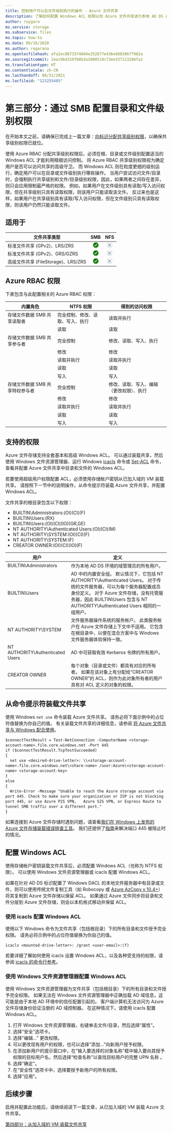 ```yaml
---
title: 控制用户可以在文件级别执行的操作 - Azure 文件共享
description: 了解如何配置 Windows ACL 权限以向 Azure 文件共享进行本地 AD DS 身份验证。 允许利用精细访问控制。
author: roygara
ms.service: storage
ms.subservice: files
ms.topic: how-to
ms.date: 09/16/2020
ms.author: rogarana
ms.openlocfilehash: efa2ec8873374604e252677e436e6883867f982a
ms.sourcegitcommit: 2eac9bd319fb8b3a1080518c73ee337123286fa2
ms.translationtype: HT
ms.contentlocale: zh-CN
ms.lasthandoff: 08/31/2021
ms.locfileid: "123255485"
---
```

# <a name="part-three-configure-directory-and-file-level-permissions-over-smb"></a>第三部分：通过 SMB 配置目录和文件级别权限 

在开始本文之前，请确保已完成上一篇文章：[向标识分配共享级别权限](storage-files-identity-ad-ds-assign-permissions.md)，以确保共享级别权限已就位。

使用 Azure RBAC 分配共享级别权限后，必须在根、目录或文件级别配置适当的 Windows ACL 才能利用精细访问控制。 将 Azure RBAC 共享级别权限视为确定用户是否可以访问共享的高级守卫。 而 Windows ACL 则在粒度更细的级别运行，确定用户可以在目录或文件级别执行哪些操作。 当用户尝试访问文件/目录时，会强制执行共享级别和文件/目录级别权限，因此，如果两者之间存在差异，则只会应用限制最严格的权限。 例如，如果用户在文件级别具有读取/写入访问权限，但在共享级别只具有读取权限，则该用户只能读取该文件。 反过来也是这样，如果用户在共享级别具有读取/写入访问权限，但在文件级别只具有读取权限，则该用户仍然只能读取文件。

## <a name="applies-to"></a>适用于
| 文件共享类型 | SMB | NFS |
|-|:-:|:-:|
| 标准文件共享 (GPv2)、LRS/ZRS | ![是](../media/icons/yes-icon.png) | ![否](../media/icons/no-icon.png) |
| 标准文件共享 (GPv2)、GRS/GZRS | ![是](../media/icons/yes-icon.png) | ![否](../media/icons/no-icon.png) |
| 高级文件共享 (FileStorage)、LRS/ZRS | ![是](../media/icons/yes-icon.png) | ![否](../media/icons/no-icon.png) |

## <a name="azure-rbac-permissions"></a>Azure RBAC 权限

下表包含与此配置相关的 Azure RBAC 权限：


| 内置角色  | NTFS 权限  | 得到的访问权限  |
|---------|---------|---------|
|存储文件数据 SMB 共享读取者 | 完全控制、修改、读取、写入、执行 | 读取并执行  |
|     |   读取 |     读取  |
|存储文件数据 SMB 共享参与者  |  完全控制    |  修改、读取、写入、执行 |
|     |  修改         |  修改    |
|     |  读取并执行 |  读取并执行 |
|     |  读取           |  读取    |
|     |  写入          |  写入   |
|存储文件数据 SMB 共享特权参与者 | 完全控制  |  修改、读取、写入、编辑（更改权限）、执行 |
|     |  修改          |  修改 |
|     |  读取并执行  |  读取并执行 |
|     |  读取            |  读取   |
|     |  写入           |  写入  |



## <a name="supported-permissions"></a>支持的权限

Azure 文件存储支持全套基本和高级 Windows ACL。 可以通过装载共享，然后使用 Windows 文件资源管理器、运行 Windows [icacls](/windows-server/administration/windows-commands/icacls) 命令或 [Set-ACL](/powershell/module/microsoft.powershell.security/set-acl) 命令，查看并配置 Azure 文件共享中目录和文件的 Windows ACL。 

若要使用超级用户权限配置 ACL，必须使用存储帐户密钥从已加入域的 VM 装载共享。 请按照下一节中的说明操作，从命令提示符装载 Azure 文件共享，并配置 Windows ACL。

文件共享的根目录包含以下权限：

- BUILTIN\Administrators:(OI)(CI)(F)
- BUILTIN\Users:(RX)
- BUILTIN\Users:(OI)(CI)(IO)(GR,GE)
- NT AUTHORITY\Authenticated Users:(OI)(CI)(M)
- NT AUTHORITY\SYSTEM:(OI)(CI)(F)
- NT AUTHORITY\SYSTEM:(F)
- CREATOR OWNER:(OI)(CI)(IO)(F)

|用户|定义|
|---|---|
|BUILTIN\Administrators|作为本地 AD DS 环境的域管理员的所有用户。
|BUILTIN\Users|AD 中的内置安全组。 默认情况下，它包括 NT AUTHORITY\Authenticated Users。 对于传统的文件服务器，可以为每个服务器配置成员身份定义。 对于 Azure 文件存储，没有托管服务器，因此 BUILTIN\Users 包含与 NT AUTHORITY\Authenticated Users 相同的一组用户。|
|NT AUTHORITY\SYSTEM|文件服务器操作系统的服务帐户。 此类服务帐户在 Azure 文件存储上下文中不适用。 它包含在根目录中，以便在混合方案中与 Windows 文件服务器体验保持一致。|
|NT AUTHORITY\Authenticated Users|AD 中可获取有效 Kerberos 令牌的所有用户。|
|CREATOR OWNER|每个对象（目录或文件）都具有对应的所有者。 如果在该对象上有分配给“CREATOR OWNER”的 ACL，则作为此对象所有者的用户具有对 ACL 定义的对象的权限。|



## <a name="mount-a-file-share-from-the-command-prompt"></a>从命令提示符装载文件共享

使用 Windows `net use` 命令装载 Azure 文件共享。 请务必将下面示例中的占位符值替换为你自己的值。 有关装载文件共享的详细信息，请参阅 [将 Azure 文件共享与 Windows 配合使用](storage-how-to-use-files-windows.md)。 

```
$connectTestResult = Test-NetConnection -ComputerName <storage-account-name>.file.core.windows.net -Port 445
if ($connectTestResult.TcpTestSucceeded)
{
  net use <desired-drive-letter>: \\<storage-account-name>.file.core.windows.net\<share-name> /user:Azure\<storage-account-name> <storage-account-key>
} 
else 
{
  Write-Error -Message "Unable to reach the Azure storage account via port 445. Check to make sure your organization or ISP is not blocking port 445, or use Azure P2S VPN,   Azure S2S VPN, or Express Route to tunnel SMB traffic over a different port."
}

```

如果连接到 Azure 文件存储时遇到问题，请查看[我们在 Windows 上发布的 Azure 文件存储装载错误排查工具](https://azure.microsoft.com/blog/new-troubleshooting-diagnostics-for-azure-files-mounting-errors-on-windows/)。 我们还提供了[指南](./storage-files-faq.md#on-premises-access)来解决端口 445 被阻止时的情况。 

## <a name="configure-windows-acls"></a>配置 Windows ACL

使用存储帐户密钥装载文件共享后，必须配置 Windows ACL（也称为 NTFS 权限）。 可以使用 Windows 文件资源管理器或 icacls 配置 Windows ACL。

如果在针对 AD DS 标识配置了 Windows DACL 的本地文件服务器中有目录或文件，则可以使用传统文件复制工具（如 Robocopy 或 [Azure AzCopy v 10.4+](https://github.com/Azure/azure-storage-azcopy/releases)）将其复制到 Azure 文件存储以保留 ACL。 如果通过 Azure 文件同步将目录和文件分层到 Azure 文件存储，则会以本机格式移动并保留 ACL。

### <a name="configure-windows-acls-with-icacls"></a>使用 icacls 配置 Windows ACL

使用以下 Windows 命令为文件共享（包括根目录）下的所有目录和文件授予完全权限。 请务必将示例中的占位符值替换为你自己的值。

```
icacls <mounted-drive-letter>: /grant <user-email>:(f)
```

若要详细了解如何使用 icacls 设置 Windows ACL，以及各种受支持的权限，请参阅 [icacls 的命令行参考](/windows-server/administration/windows-commands/icacls)。

### <a name="configure-windows-acls-with-windows-file-explorer"></a>使用 Windows 文件资源管理器配置 Windows ACL

使用 Windows 文件资源管理器为文件共享（包括根目录）下的所有目录和文件授予完全权限。 如果无法在 Windows 文件资源管理器中正确加载 AD 域信息，这可能是由于本地 AD 环境中的信任配置引起的。 客户端计算机无法访问为 Azure 文件存储身份验证注册的 AD 域控制器。 在这种情况下，请使用 icacls 配置 Windows ACL。

1. 打开 Windows 文件资源管理器，右键单击文件/目录，然后选择“属性”。
1. 选择“安全”选项卡。
1. 选择“编辑…” 更改权限。
1. 可以更改现有用户的权限，也可以选择“添加...”向新用户授予权限。
1. 在添加新用户的提示窗口中，在“输入要选择的对象名称”框中输入要向其授予权限的目标用户名，然后选择“检查名称”以查找目标用户的完整 UPN 名称 。
1.    选择“确定”。
1.    在“安全性”选项卡中，选择要授予新用户的所有权限。
1.    选择“应用”。


## <a name="next-steps"></a>后续步骤

启用并配置此功能后，请继续阅读下一篇文章，从已加入域的 VM 装载 Azure 文件共享。

[第四部分：从加入域的 VM 装载文件共享](storage-files-identity-ad-ds-mount-file-share.md)
